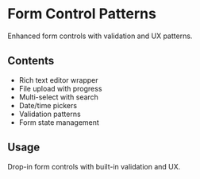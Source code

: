 # Form Control Patterns

Enhanced form controls with validation and UX patterns.

## Contents
- Rich text editor wrapper
- File upload with progress
- Multi-select with search
- Date/time pickers
- Validation patterns
- Form state management

## Usage
Drop-in form controls with built-in validation and UX.